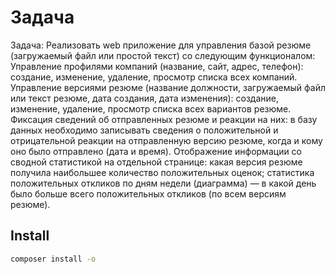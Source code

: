 Задача
========================

Задача:
Реализовать web приложение для управления базой резюме (загружаемый файл или простой текст) со следующим функционалом:
Управление профилями компаний (название, сайт, адрес, телефон): создание, изменение, удаление, просмотр списка всех компаний.
Управление версиями резюме (название должности, загружаемый файл или текст резюме, дата создания, дата изменения): создание, изменение, удаление, просмотр списка всех вариантов резюме.
Фиксация сведений об отправленных резюме и реакции на них: в базу данных необходимо записывать сведения о положительной и отрицательной реакции на отправленную версию резюме, когда и кому оно было отправлено (дата и время).
Отображение информации со сводной статистикой на отдельной странице: какая версия резюме получила наибольшее количество положительных оценок; статистика положительных откликов по дням недели (диаграмма) — в какой день было больше всего положительных откликов (по всем версиям резюме).

Install
-------

```bash
composer install -o 
```
